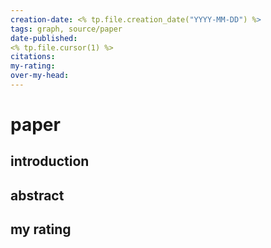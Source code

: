 ```yaml
---
creation-date: <% tp.file.creation_date("YYYY-MM-DD") %>
tags: graph, source/paper
date-published: 
<% tp.file.cursor(1) %>
citations: 
my-rating:
over-my-head: 
---
```

# paper
## introduction

## abstract

## my rating